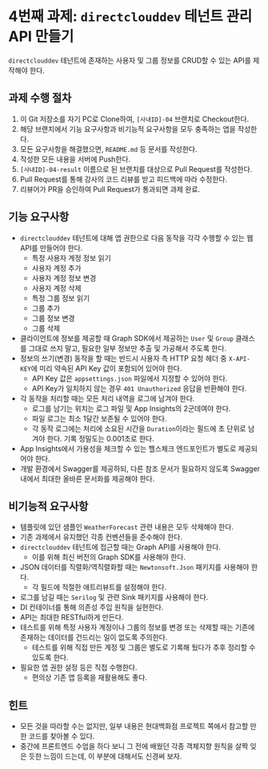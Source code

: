 # 4번째 과제: `directclouddev` 테넌트 관리 API 만들기

`directclouddev` 테넌트에 존재하는 사용자 및 그룹 정보를 CRUD할 수 있는 API를 제작해야 한다.

## 과제 수행 절차

1. 이 Git 저장소를 자기 PC로 Clone하여, `[사내ID]-04` 브랜치로 Checkout한다.
2. 해당 브랜치에서 기능 요구사항과 비기능적 요구사항을 모두 충족하는 앱을 작성한다.
3. 모든 요구사항을 해결했으면, `README.md` 등 문서를 작성한다.
4. 작성한 모든 내용을 서버에 Push한다.
5. `[사내ID]-04-result` 이름으로 된 브랜치를 대상으로 Pull Request를 작성한다.
6. Pull Request를 통해 강사의 코드 리뷰를 받고 피드백에 따라 수정한다.
7. 리뷰어가 PR을 승인하여 Pull Request가 통과되면 과제 완료.

## 기능 요구사항

- `directclouddev` 테넌트에 대해 앱 권한으로 다음 동작을 각각 수행할 수 있는 웹 API를 만들어야 한다.
  - 특정 사용자 계정 정보 읽기
  - 사용자 계정 추가
  - 사용자 계정 정보 변경
  - 사용자 계정 삭제
  - 특정 그룹 정보 읽기
  - 그룹 추가
  - 그룹 정보 변경
  - 그룹 삭제
- 클라이언트에 정보를 제공할 때 Graph SDK에서 제공하는 `User` 및 `Group` 클래스를 그대로 쓰지 말고, 필요한 일부 정보만 추출 및 가공해서 주도록 한다.
- 정보의 쓰기(변경) 동작을 할 때는 반드시 사용자 측 HTTP 요청 헤더 중 `X-API-KEY`에 미리 약속된 API Key 값이 포함되어 있어야 한다.
  - API Key 값은 `appsettings.json` 파일에서 지정할 수 있어야 한다.
  - API Key가 일치하지 않는 경우 `401 Unauthorized` 응답을 반환해야 한다.
- 각 동작을 처리할 때는 모든 처리 내역을 로그에 남겨야 한다.
  - 로그를 남기는 위치는 로그 파일 및 App Insights의 2군데여야 한다.
  - 파일 로그는 최소 1달간 보존될 수 있어야 한다.
  - 각 동작 로그에는 처리에 소요된 시간을 `Duration`이라는 필드에 초 단위로 남겨야 한다. 기록 정밀도는 0.001초로 한다.
- App Insights에서 가용성을 체크할 수 있는 헬스체크 엔드포인트가 별도로 제공되어야 한다.
- 개발 환경에서 Swagger를 제공하되, 다른 참조 문서가 필요하지 않도록 Swagger 내에서 최대한 올바른 문서화를 제공해야 한다.

## 비기능적 요구사항

- 템플릿에 있던 샘플인 `WeatherForecast` 관련 내용은 모두 삭제해야 한다.
- 기존 과제에서 유지했던 각종 컨벤션들을 준수해야 한다.
- `directclouddev` 테넌트에 접근할 때는 Graph API를 사용해야 한다.
  - 이를 위해 최신 버전의 Graph SDK를 사용해야 한다.
- JSON 데이터를 직렬화/역직렬화할 때는 `Newtonsoft.Json` 패키지를 사용해야 한다.
  - 각 필드에 적절한 애트리뷰트를 설정해야 한다.
- 로그를 남길 때는 `Serilog` 및 관련 Sink 패키지를 사용해야 한다.
- DI 컨테이너를 통해 의존성 주입 원칙을 실현한다.
- API는 최대한 RESTful하게 만든다.
- 테스트를 위해 특정 사용자 계정이나 그룹의 정보를 변경 또는 삭제할 때는 기존에 존재하는 데이터를 건드리는 일이 없도록 주의한다.
  - 테스트를 위해 직접 만든 계정 및 그룹은 별도로 기록해 뒀다가 추후 정리할 수 있도록 한다.
- 필요한 앱 권한 설정 등은 직접 수행한다.
  - 편의상 기존 앱 등록을 재활용해도 좋다.

## 힌트

- 모든 것을 따라할 수는 없지만, 일부 내용은 현대백화점 프로젝트 쪽에서 참고할 만한 코드를 찾아볼 수 있다.
- 중간에 프론트엔드 수업을 하다 보니 그 전에 배웠던 각종 객체지향 원칙을 살짝 잊은 듯한 느낌이 드는데, 이 부분에 대해서도 신경써 보자.
